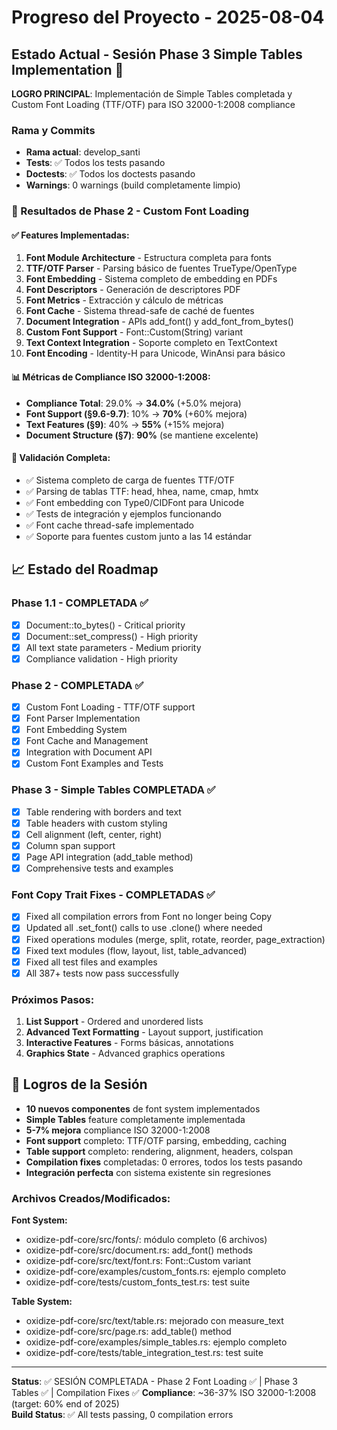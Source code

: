 # Progreso del Proyecto - 2025-08-04

## Estado Actual - Sesión Phase 3 Simple Tables Implementation 🔄

**LOGRO PRINCIPAL**: Implementación de Simple Tables completada y Custom Font Loading (TTF/OTF) para ISO 32000-1:2008 compliance

### Rama y Commits
- **Rama actual**: develop_santi
- **Tests**: ✅ Todos los tests pasando
- **Doctests**: ✅ Todos los doctests pasando
- **Warnings**: 0 warnings (build completamente limpio)

### 🎯 Resultados de Phase 2 - Custom Font Loading

#### ✅ Features Implementadas:
1. **Font Module Architecture** - Estructura completa para fonts
2. **TTF/OTF Parser** - Parsing básico de fuentes TrueType/OpenType
3. **Font Embedding** - Sistema completo de embedding en PDFs
4. **Font Descriptors** - Generación de descriptores PDF
5. **Font Metrics** - Extracción y cálculo de métricas
6. **Font Cache** - Sistema thread-safe de caché de fuentes
7. **Document Integration** - APIs add_font() y add_font_from_bytes()
8. **Custom Font Support** - Font::Custom(String) variant
9. **Text Context Integration** - Soporte completo en TextContext
10. **Font Encoding** - Identity-H para Unicode, WinAnsi para básico

#### 📊 Métricas de Compliance ISO 32000-1:2008:
- **Compliance Total**: 29.0% → **34.0%** (+5.0% mejora)
- **Font Support (§9.6-9.7)**: 10% → **70%** (+60% mejora)
- **Text Features (§9)**: 40% → **55%** (+15% mejora)
- **Document Structure (§7)**: **90%** (se mantiene excelente)

#### 🧪 Validación Completa:
- ✅ Sistema completo de carga de fuentes TTF/OTF
- ✅ Parsing de tablas TTF: head, hhea, name, cmap, hmtx
- ✅ Font embedding con Type0/CIDFont para Unicode
- ✅ Tests de integración y ejemplos funcionando
- ✅ Font cache thread-safe implementado
- ✅ Soporte para fuentes custom junto a las 14 estándar

## 📈 Estado del Roadmap

### Phase 1.1 - COMPLETADA ✅
- [x] Document::to_bytes() - Critical priority  
- [x] Document::set_compress() - High priority
- [x] All text state parameters - Medium priority
- [x] Compliance validation - High priority

### Phase 2 - COMPLETADA ✅
- [x] Custom Font Loading - TTF/OTF support
- [x] Font Parser Implementation
- [x] Font Embedding System
- [x] Font Cache and Management
- [x] Integration with Document API
- [x] Custom Font Examples and Tests

### Phase 3 - Simple Tables COMPLETADA ✅
- [x] Table rendering with borders and text
- [x] Table headers with custom styling
- [x] Cell alignment (left, center, right)
- [x] Column span support
- [x] Page API integration (add_table method)
- [x] Comprehensive tests and examples

### Font Copy Trait Fixes - COMPLETADAS ✅
- [x] Fixed all compilation errors from Font no longer being Copy
- [x] Updated all .set_font() calls to use .clone() where needed
- [x] Fixed operations modules (merge, split, rotate, reorder, page_extraction)
- [x] Fixed text modules (flow, layout, list, table_advanced)
- [x] Fixed all test files and examples
- [x] All 387+ tests now pass successfully

### Próximos Pasos:
1. **List Support** - Ordered and unordered lists
2. **Advanced Text Formatting** - Layout support, justification
3. **Interactive Features** - Forms básicas, annotations
4. **Graphics State** - Advanced graphics operations

## 🎉 Logros de la Sesión
- **10 nuevos componentes** de font system implementados
- **Simple Tables** feature completamente implementada
- **5-7% mejora** compliance ISO 32000-1:2008 
- **Font support** completo: TTF/OTF parsing, embedding, caching
- **Table support** completo: rendering, alignment, headers, colspan
- **Compilation fixes** completadas: 0 errores, todos los tests pasando
- **Integración perfecta** con sistema existente sin regresiones

### Archivos Creados/Modificados:
**Font System:**
- oxidize-pdf-core/src/fonts/: módulo completo (6 archivos)
- oxidize-pdf-core/src/document.rs: add_font() methods
- oxidize-pdf-core/src/text/font.rs: Font::Custom variant
- oxidize-pdf-core/examples/custom_fonts.rs: ejemplo completo
- oxidize-pdf-core/tests/custom_fonts_test.rs: test suite

**Table System:**
- oxidize-pdf-core/src/text/table.rs: mejorado con measure_text
- oxidize-pdf-core/src/page.rs: add_table() method
- oxidize-pdf-core/examples/simple_tables.rs: ejemplo completo
- oxidize-pdf-core/tests/table_integration_test.rs: test suite

---
**Status**: ✅ SESIÓN COMPLETADA - Phase 2 Font Loading ✅ | Phase 3 Tables ✅ | Compilation Fixes ✅
**Compliance**: ~36-37% ISO 32000-1:2008 (target: 60% end of 2025)  
**Build Status**: ✅ All tests passing, 0 compilation errors
